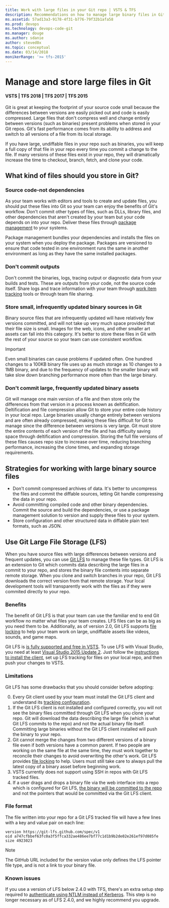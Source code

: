 ```yaml
---
title: Work with large files in your Git repo | VSTS & TFS
description: Recommendations on how to manage large binary files in Git, Visual Studio, and Team Foundation Server.
ms.assetid: 57ad13a3-9178-4f31-b776-79f32b1afa58
ms.prod: devops
ms.technology: devops-code-git 
ms.manager: douge
ms.author: sdanie
author: steved0x
ms.topic: conceptual
ms.date: 03/14/2018
monikerRange: '>= tfs-2015'
---
```



# Manage and store large files in Git

#### VSTS | TFS 2018 | TFS 2017 | TFS 2015

Git is great at keeping the footprint of your source code small because the differences between versions are easily picked out and code is easily compressed. 
Large files that don't compress well and change entirely between versions (such as binaries) present problems when stored in your Git repos. 
Git's fast performance comes from its ability to address and switch to all versions of a file from its local storage.   

If you have large, undiffable files in your repo such as binaries, you will keep a full copy of that file in your repo every time you commit a change to the file.
If many versions of these files exist in your repo, they will dramatically increase the time to checkout, branch, fetch, and clone your code.  

## What kind of files should you store in Git?

### Source code-not dependencies

As your team works with editors and tools to create and update files, you should put these files into Git so your team can enjoy the benefits of Git's workflow.
Don't commit other types of files, such as DLLs, library files, and other dependencies that aren't created by your team but your code depends on into your repo. Deliver these files 
through [package management](../../package/overview.md) to your systems. 

Package management bundles your dependencies and installs the files on your system when you deploy the package. 
Packages are versioned to ensure that code tested in one environment runs the same in another environment as long as they have the same installed packages. 

### Don't commit outputs

Don't commit the binaries, logs, tracing output or diagnostic data from your builds and tests. These are outputs from your code, not the source code itself. Share logs and trace information
with your team through [work item tracking](../../boards/backlogs/add-work-items.md) tools or through team file sharing.

### Store small, infrequently updated binary sources in Git

Binary source files that are infrequently updated will have relatively few versions committed, and will not take up very much space provided that their file size is small.
Images for the web, icons, and other smaller art assets can fall into this category.  It's better to store these files in Git with the rest of your source so your team can use 
consistent workflow. 

> [!IMPORTANT] 
> Even small binaries can cause problems if updated often. One hundred changes to a 100KB binary file uses up as much storage as 10 changes to a 1MB binary, and due to the frequency of updates to the smaller binary will take slow down branching performance more often than the large binary.

### Don't commit large, frequently updated binary assets

Git will manage one main version of a file and then store only the differences from that version in a process known as deltification. 
Deltification and file compression allow Git to store your entire code history in your local repo. 
Large binaries usually change entirely between versions and are often already compressed, making these files difficult for Git to manage since the difference between versions is very large.
Git must store the entire contents of each version of the file and has difficulty saving space through deltification and compression. 
Storing the full file versions of these files causes repo size to increase over time, reducing branching performance, increasing the clone times, and expanding storage requirements.

## Strategies for working with large binary source files

- Don't commit compressed archives of data. It's better to uncompress the files and commit the diffable sources, letting Git handle compressing the data in your repo.
- Avoid committing compiled code and other binary dependencies. Commit the source and build the dependencies, or use a package management solution to version and supply these files 
to your system.
- Store configuration and other structured data in diffable plain text formats, such as JSON.

## Use Git Large File Storage (LFS)

When you have source files with large differences between versions and frequent updates, you can use [Git LFS](https://git-lfs.github.com/) to manage these file types. 
Git LFS is an extension to Git which commits data describing the large files in a commit to your repo, and stores the binary file contents into separate remote storage. 
When you clone and switch branches in your repo, Git LFS downloads the correct version from that remote storage. 
Your local development tools will transparently work with the files as if they were commited directly to your repo.

###  Benefits

The benefit of Git LFS is that your team can use the familiar end to end Git workflow no matter what files your team creates. 
LFS files can be as big as you need them to be.
Additionally, as of version 2.0, Git LFS supports [file locking](https://github.com/git-lfs/git-lfs/wiki/File-Locking) to help your team work on large, undiffable assets like videos, sounds, and game maps.

Git LFS is [is fully supported and free in VSTS](https://blogs.msdn.microsoft.com/visualstudioalm/2015/10/01/announcing-git-lfs-on-all-vso-git-repos/).
To use LFS with Visual Studio, you need at least [Visual Studio 2015 Update 2](https://visualstudio.microsoft.com/en-us/news/vs2015-update2-vs.aspx).
Just follow the [instructions to install the client](https://git-lfs.github.com/), set up LFS tracking for files on your local repo, and then push your changes to VSTS.

### Limitations

Git LFS has some drawbacks that you should consider before adopting:

0. Every Git client used by your team must install the Git LFS client and understand its [tracking configuration](https://github.com/github/git-lfs/tree/master/docs).
0. If the Git LFS client is not installed and configured correctly, you will not see the binary files committed through Git LFS when you clone your repo. 
Git will download the data describing the large file (which is what Git LFS commits to the repo) and not the actual binary file itself. 
Committing large binaries without the Git LFS client installed will push the binary to your repo.
0. Git cannot merge the changes from two different versions of a binary file even if both versions have a common parent.
If two people are working on the same file at the same time, they must work together to reconcile their changes to avoid overwriting the other's work.
Git LFS provides [file locking](https://github.com/git-lfs/git-lfs/wiki/File-Locking) to help.
Users must still take care to always pull the latest copy of a binary asset before beginning work.
0. VSTS currently does not support using SSH in repos with Git LFS tracked files.   
0. If a user drags and drops a binary file via the web interface into a repo which is configured for Git LFS, [the binary will be committed to the repo](https://visualstudio.uservoice.com/forums/330519-visual-studio-team-services/suggestions/34265377-drag-and-drop-lfs-files-into-web-gui) and not the pointers that would be committed via the Git LFS client.

### File format

The file written into your repo for a Git LFS tracked file will have a few lines with a key and value pair on each line:

```
version https://git-lfs.github.com/spec/v1
oid a747cfbbef63fc0a3f5ffca332ae486ee7bf77c1d1b9b2de02e261ef97d085fe
size 4923023
```

> [!NOTE] 
> The GitHub URL included for the version value only defines the LFS pointer file type, and is not a link to your binary file.

### Known issues

If you use a version of LFS below 2.4.0 with TFS, there's an extra setup step required to [authenticate using NTLM instead of Kerberos](lfs-kerberos.md).
This step is no longer necessary as of LFS 2.4.0, and we highly recommend you upgrade.
